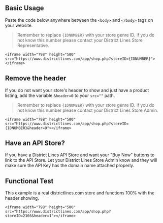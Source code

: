 ## Basic Usage

Paste the code below anywhere between the `<body>` and `</body>` tags on your website.

> Remember to replace `{IDNUMBER}` with your store genre ID. If you do not know this number please contact your District Lines Store Representative. 

	<iframe width="798" height="500" src="https://www.districtlines.com/app/shop.php?storeID={IDNUMBER}"></iframe>
	
## Remove the header

If you do not want your store's header to show and just have a product listing, add the variable `&header=0` to your `src=""` path.

> Remember to replace `{IDNUMBER}` with your store genre ID. If you do not know this number please contact your District Lines Store Admin. 

	<iframe width="798" height="500" src="https://www.districtlines.com/app/shop.php?storeID={IDNUMBER}&header=0"></iframe>

		
## Have an API Store?
If you have a District Lines API Store and want your "Buy Now" buttons to link to the API Store. Let your District Lines Store Admin know and they will make sure the API Key has the domain name attached properly.

## Functional Test

This example is a real districtlines.com store and functions 100% with the header showing.

	<iframe width="798" height="500" src="https://www.districtlines.com/app/shop.php?storeID=2166&header=1"></iframe>
